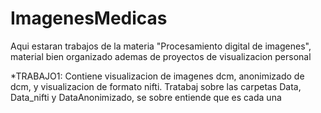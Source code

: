 # ImagenesMedicas
Aqui estaran trabajos de la materia "Procesamiento digital de imagenes", material bien organizado ademas de proyectos de visualizacion personal

*TRABAJO1:
Contiene visualizacion de imagenes dcm, anonimizado de dcm, y visualizacion de formato nifti. Tratabaj sobre las carpetas Data, Data_nifti y DataAnonimizado, se sobre entiende que es cada una
